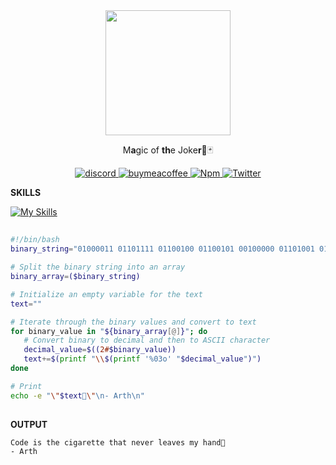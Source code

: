 <div id="header" align="center">
  <img src=https://github.com/4i8/4i8/assets/76555623/69991054-bad8-425d-b85a-471ecc351209" width="200"/>
	<p> M<strong>a</strong>gic of <strong>th</strong>e Joke<strong>r</strong>🎩🃏</p>
  <div id="badges">
<a href="https://discord.com/users/599882913064026153#804291489319616512">
    <img src="https://img.shields.io/badge/discord-black?style=for-the-badge&logo=discord&logoColor=white" alt="discord"/>
  </a>
    <a href="https://www.buymeacoffee.com/iarth">
    <img src="https://img.shields.io/badge/buymeacoffee-black?style=for-the-badge&logo=buymeacoffee&logoColor=white" alt="buymeacoffee"/>
  </a>
  <a href="https://www.npmjs.com/~iarth">
    <img src="https://img.shields.io/badge/npm-black?style=for-the-badge&logo=npm&logoColor=white" alt="Npm"/>
  </a>
  <a href="https://twitter.com/rrarth">
    <img src="https://img.shields.io/badge/Twitter-black?style=for-the-badge&logo=twitter&logoColor=white" alt="Twitter"/>
  </a>
</div>
</div>

<p><strong>SKILLS</strong></p>

[![My Skills](https://skillicons.dev/icons?i=js,html,css,wasm,react,py,rust,ts,nodejs,deno,regex,electron,express,graphql,vite,nextjs,jquery,redux,sass,bootstrap,materialui,tailwind,mongodb,mysql,postgres,sqlite,prisma,linux,bash,nginx,docker,git,github,postman,neovim,vscode,gcp)](https://skillicons.dev)

##
 ```bash
#!/bin/bash
binary_string="01000011 01101111 01100100 01100101 00100000 01101001 01110011 00100000 01110100 01101000 01100101 00100000 01100011 01101001 01100111 01100001 01110010 01100101 01110100 01110100 01100101 00100000 01110100 01101000 01100001 01110100 00100000 01101110 01100101 01110110 01100101 01110010 00100000 01101100 01100101 01100001 01110110 01100101 01110011 00100000 01101101 01111001 00100000 01101000 01100001 01101110 01100100 "

# Split the binary string into an array
binary_array=($binary_string)

# Initialize an empty variable for the text
text=""

# Iterate through the binary values and convert to text
for binary_value in "${binary_array[@]}"; do
    # Convert binary to decimal and then to ASCII character
    decimal_value=$((2#$binary_value))
    text+=$(printf "\\$(printf '%03o' "$decimal_value")")
done

# Print
echo -e "\"$text🚬\"\n- Arth\n"
```

##

<p><strong>OUTPUT</strong></p>

```
Code is the cigarette that never leaves my hand🚬
- Arth
```


